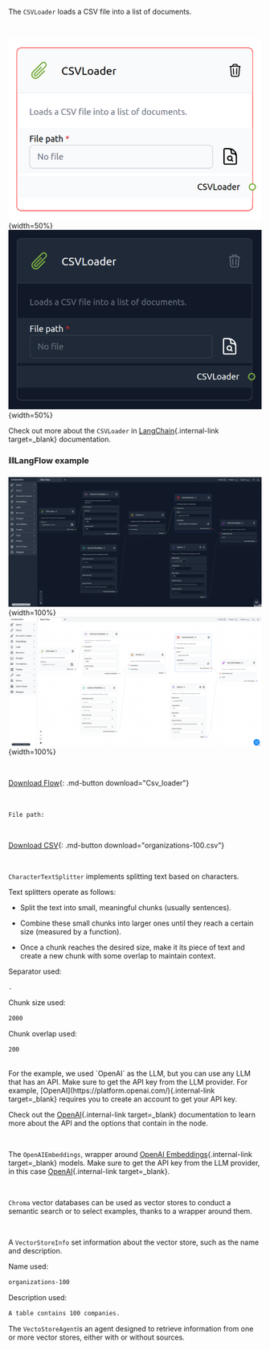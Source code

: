 The `CSVLoader` loads a CSV file into a list of documents.

<br>

![Description](img/single_node/csv_loader.png#only-light){width=50%}
![Description](img/single_node/csv_loader2.png#only-dark){width=50%}

Check out more about the `CSVLoader` in [LangChain](https://python.langchain.com/en/latest/modules/indexes/document_loaders/examples/csv.html?highlight=CSV%20loader){.internal-link target=\_blank} documentation.

### ⛓️LangFlow example

![Description](img/csv-loader2.png#only-dark){width=100%}
![Description](img/csv-loader.png#only-light){width=100%}

<br>

[Download Flow](data/Csv_loader.json){: .md-button download="Csv_loader"}

<br>

`File path:`

<br>

[Download CSV](data/organizations-100.csv){: .md-button download="organizations-100.csv"}

<br>

`CharacterTextSplitter` implements splitting text based on characters.

Text splitters operate as follows:

- Split the text into small, meaningful chunks (usually sentences).

- Combine these small chunks into larger ones until they reach a certain size (measured by a function).

- Once a chunk reaches the desired size, make it its piece of text and create a new chunk with some overlap to maintain context.

Separator used:

```txt
.
```

Chunk size used:

```txt
2000
```

Chunk overlap used:

```txt
200
```

<br>
For the example, we used `OpenAI` as the LLM, but you can use any LLM that has an API. Make sure to get the API key from the LLM provider. For example, [OpenAI](https://platform.openai.com/){.internal-link target=_blank} requires you to create an account to get your API key.

<br>

Check out the [OpenAI](https://platform.openai.com/docs/introduction/overview){.internal-link target=\_blank} documentation to learn more about the API and the options that contain in the node.

<br>

The `OpenAIEmbeddings`, wrapper around [OpenAI Embeddings](https://platform.openai.com/docs/guides/embeddings/what-are-embeddings){.internal-link target=\_blank} models. Make sure to get the API key from the LLM provider, in this case [OpenAI](https://platform.openai.com/){.internal-link target=\_blank}.

<br>

`Chroma` vector databases can be used as vector stores to conduct a semantic search or to select examples, thanks to a wrapper around them.

<br>

A `VectorStoreInfo` set information about the vector store, such as the name and description.

Name used:

```txt
organizations-100
```

Description used:

```txt
A table contains 100 companies.
```

The `VectoStoreAgent`is an agent designed to retrieve information from one or more vector stores, either with or without sources.
